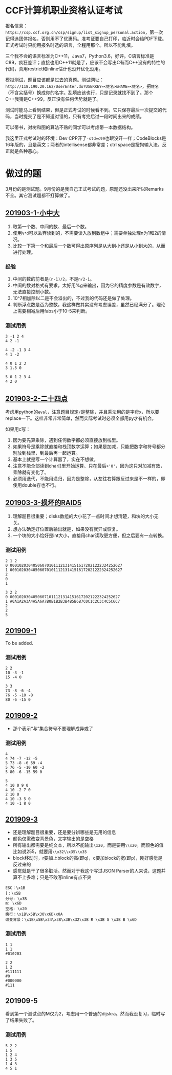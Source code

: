 # CCF计算机职业资格认证考试

报名信息：`https://csp.ccf.org.cn/csp/signup/list_signup_personal.action`，第一次记得选团体报名，否则用不了优惠码。准考证要自己打印，临近时会给PDF下载。正式考试时只能用报名时选的语言，全程用那个。所以不能乱填。

三个我不会的语言标准为C++11，Java7，Python3.6，好评。C语言标准是C89，疯狂差评；直接也用C++11就是了，应该不会写出C有而C++没有的特性的代码，真用restrict和inline估计也没开优化没用。

模拟测试，题目应该都是过去的真题。测试网址：`http://118.190.20.162/UserEnter.do?USERKEY=<姓名>&NAME=<姓名>`，把`姓名`（不含尖括号）换成你的名字。乱填应该也行，只是记录就找不到了。那个C++我猜是C++99，反正没有任何优势就是了。

测试时能马上看到结果，但是正式考试的时候看不到。它只保存最后一次提交的代码，当时提交了是不知道对错的，只有考完后过一段时间出来的成绩。

可以带书，对树和图的算法不熟的同学可以考虑带一本数据结构。

我这里正式考试时的环境：Dev CPP开了`-std=c99`也跟没开一样；CodeBlocks是16年版的，且是英文；两者的intellisense都非常差；ctrl space是搜狗输入法。反正就是各种恶心。

# 做过的题

3月份的是测试题。9月份的是我自己正式考试的题，原题还没出来所以Remarks不全。其它测试题都不打算做了。

## [201903-1-小中大](./201903-1.c)

1. 取第一个数、中间的数、最后一个数。
2. 使用`%*d`可以丢弃读到的，不需要读入放到数组中；需要单独处理n为1和2的情况。
3. 比较一下第一个和最后一个数可得出原序列是从大到小还是从小到大的，从而进行处理。

### 经验

1. 中间的数的前者是`(n-1)/2`，不是`n/2-1`。
2. 中间的数对格式有要求，太好用%g来输出，因为它的精度参数是有效数字，无法直接控制小数。
3. 10^7相加除以二是不会溢出的，不过我的代码还是做了处理。
4. 判断浮点数是否为整数，我这样做其实没有考虑误差，虽然已经满分了。理论上需要相减后用fabs小于10-5来判断。

### 测试用例

```
3 -1 2 4
4 2 -1

4 -2 -1 3 4
4 1 -2

4 0 1 2 3
3 1.5 0

5 0 1 2 3 4
4 2 0
```

## [201903-2-二十四点](./201903-2.py)

考虑用python的`eval`，注意题目规定`/`是整除，并且乘法用的是字母x，所以要replace一下。这样非常非常简单，然而实际考试时必须全部用py才有机会。

如果用c写：

1. 因为要先算乘除，遇到任何数字都必须直接放到栈里。
2. 如果符号是乘除就直接和栈顶数字运算；如果是加减，只能把数字和符号都分别放到栈里，到最后再一起运算。
3. 基本上就是写一个计算器了，实在不想做。
4. 注意不能全部读到char[]里开始运算、只在最后`+'0'`，因为这只对加减有效，乘除就有变化了。
5. 必须用迭代，不能用递归，因为是整除，从左往右算跟反过来是不一样的，即使用double存也不行。

## [201903-3-损坏的RAID5](./201903-3.c)

1. 理解题目很重要；disks数组的大小花了一点时间才想清楚，和块的大小无关。
2. 想办法确定好位置后输出就是，如果没有就异或恢复。
3. 一个块的大小恰好是int大小，直接用char读取更方便，但之后要有一点转换。

### 测试用例

```
2 1 2
0 0001020304050607010111213141516172021222324252627
1 0001020304050607010111213141516172021222324252627
2
0
1

3 2 2
0 000102030405060710111213141516172021222324252627
1 A0A1A2A3A4A5A6A7B0B1B2B3B4B5B6B7C0C1C2C3C4C5C6C7
2
2
5
```

## [201909-1](./201909-1.c)

To be added.

### 测试用例

```
2 2
10 -3 -1
15 -4 0

3 3
73 -8 -6 -4
76 -5 -10 -8
80 -6 -15 0
```

## [201909-2](./201909-2.c)

* 那个表示“与”集合符号不要理解成异或了

### 测试用例

```
4
4 74 -7 -12 -5
5 73 -8 -6 59 -4
5 76 -5 -10 60 -2
5 80 -6 -15 59 0

5
4 10 0 9 0
4 10 -2 7 0
2 10 0
4 10 -3 5 0
4 10 -1 8 0
```

## [201909-3](./201909-3.c)

* 还是理解题目很重要，还是要分辨哪些是无用的信息
* 颜色仅需改变背景色，文字输出的是空格
* 所有输出都需要是纯文本，所以不能输出`\x20`，而是要用`\\x20`。而颜色的值比如说255，就要用`\\x32\\x35\\x35`
* block移动时，r要加上block的高(即q)，c要加block的宽(即p)，刚好感觉是反过来的
* 感觉就是干了很多脏活。然而对于我这个写过JSON Parser的人来说，这题并算不上多难；只是不敢写inline有点不爽

```
ESC：\x1B
[：\x5B
分号: \x3B
m: \x6D
空格: \x20
换行：\x1B\x5B\x30\x6D\x0A
改变背景：\x1B\x5B\x34\x38\x3B\x32\x3B R \x3B G \x3B B \x6D
```

### 测试用例

```
1 1
1 1
#010203

2 2
1 2
#111111
#0
#000000
#111
```

## 201909-5

看到第一个测试点的M仅为2，考虑用一个普通的dijskra。然而我没复习，临时写了结果失败了。

### 测试用例

```
5 2 2
1 5
1 2 4
1 3 5
1 4 3
4 5 1
```

